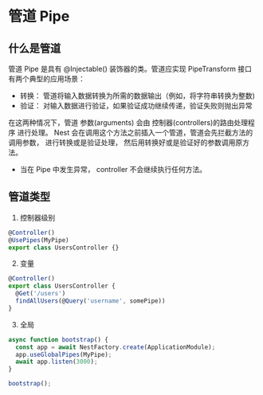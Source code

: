 # 管道 Pipe

## 什么是管道

管道 Pipe 是具有 @Injectable() 装饰器的类。管道应实现 PipeTransform 接口
有两个典型的应用场景：

- 转换： 管道将输入数据转换为所需的数据输出（例如，将字符串转换为整数)
- 验证： 对输入数据进行验证，如果验证成功继续传递，验证失败则抛出异常

在这两种情况下，管道 参数(arguments) 会由 控制器(controllers)的路由处理程序 进行处理。
Nest 会在调用这个方法之前插入一个管道，管道会先拦截方法的调用参数， 进行转换或是验证处理，
然后用转换好或是验证好的参数调用原方法。

- 当在 Pipe 中发生异常， controller 不会继续执行任何方法。

## 管道类型

1. 控制器级别

```ts
@Controller()
@UsePipes(MyPipe)
export class UsersController {}
```

2. 变量

```ts
@Controller()
export class UsersController {
  @Get('/users')
  findAllUsers(@Query('username', somePipe))
}
```

3. 全局

```ts
async function bootstrap() {
  const app = await NestFactory.create(ApplicationModule);
  app.useGlobalPipes(MyPipe);
  await app.listen(3000);
}

bootstrap();
```
